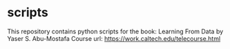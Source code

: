# scripts
This repository contains python scripts for the book: Learning From Data by Yaser S. Abu-Mostafa
Course url: https://work.caltech.edu/telecourse.html
